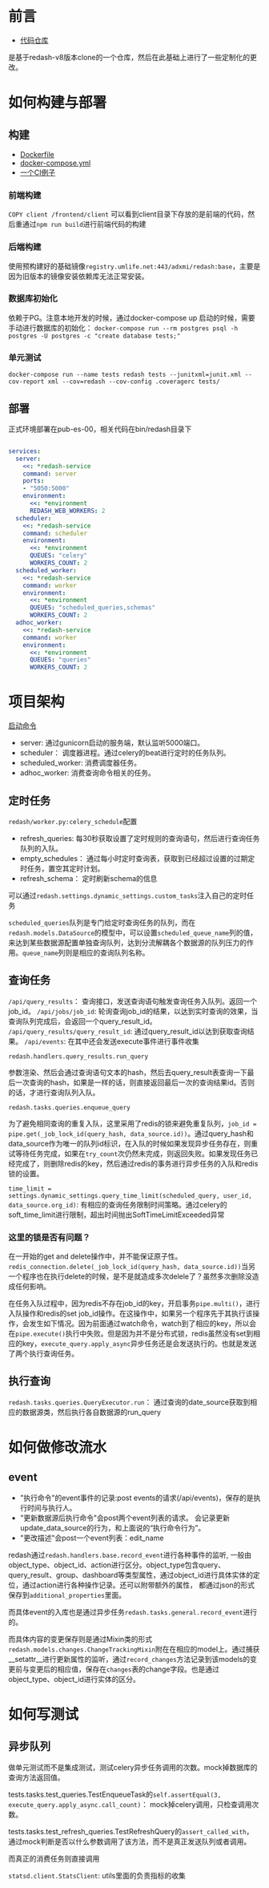# 前言
- [代码仓库](https://git.umlife.net/adxmi/redash)

是基于redash-v8版本clone的一个仓库，然后在此基础上进行了一些定制化的更改。

# 如何构建与部署

## 构建

- [Dockerfile](https://git.umlife.net/adxmi/redash/-/blob/latest/Dockerfile)
- [docker-compose.yml](https://git.umlife.net/adxmi/redash/-/blob/latest/docker-compose.yml)
- [一个CI例子](https://git.umlife.net/adxmi/redash/-/jobs/954889)

### 前端构建

`COPY client /frontend/client` 可以看到client目录下存放的是前端的代码，然后重通过`npm run build`进行前端代码的构建

### 后端构建

使用预构建好的基础镜像`registry.umlife.net:443/adxmi/redash:base`，主要是因为旧版本的镜像安装依赖库无法正常安装。

### 数据库初始化

依赖于PG。注意本地开发的时候，通过docker-compose up 启动的时候，需要手动进行数据库的初始化： `docker-compose run --rm postgres psql -h postgres -U postgres -c "create database tests;"`

### 单元测试

`docker-compose run --name tests redash tests --junitxml=junit.xml --cov-report xml --cov=redash --cov-config .coveragerc tests/`

## 部署

正式环境部署在pub-es-00，相关代码在bin/redash目录下

```yaml

services:
  server:
    <<: *redash-service
    command: server
    ports:
    - "5050:5000"
    environment:
      <<: *environment
      REDASH_WEB_WORKERS: 2
  scheduler:
    <<: *redash-service
    command: scheduler
    environment:
      <<: *environment
      QUEUES: "celery"
      WORKERS_COUNT: 2
  scheduled_worker:
    <<: *redash-service
    command: worker
    environment:
      <<: *environment
      QUEUES: "scheduled_queries,schemas"
      WORKERS_COUNT: 2
  adhoc_worker:
    <<: *redash-service
    command: worker
    environment:
      <<: *environment
      QUEUES: "queries"
      WORKERS_COUNT: 2
```

# 项目架构

[启动命令](https://git.umlife.net/adxmi/redash/-/blob/latest/bin/docker-entrypoint)

- server: 通过gunicorn启动的服务端，默认监听5000端口。
- scheduler： 调度器进程。通过celery的beat进行定时的任务队列。
- scheduled_worker: 消费调度器任务。
- adhoc_worker: 消费查询命令相关的任务。

## 定时任务

`redash/worker.py:celery_schedule`配置

- refresh_queries: 每30秒获取设置了定时规则的查询语句，然后进行查询任务队列的入队。
- empty_schedules： 通过每小时定时查询表，获取到已经超过设置的过期定时任务，置空其定时计划。
- refresh_schema： 定时刷新schema的信息

可以通过`redash.settings.dynamic_settings.custom_tasks`注入自己的定时任务

`scheduled_queries`队列是专门给定时查询任务的队列，而在`redash.models.DataSource`的模型中，可以设置`scheduled_queue_name`列的值，来达到某些数据源配置单独查询队列，达到分流解耦各个数据源的队列压力的作用。`queue_name`列则是相应的查询队列名称。


## 查询任务

`/api/query_results`： 查询接口，发送查询语句触发查询任务入队列。返回一个job_id。
`/api/jobs/job_id`: 轮询查询job_id的结果，以达到实时查询的效果，当查询队列完成后，会返回一个query_result_id。
`/api/query_results/query_result_id`: 通过query_result_id以达到获取查询结果。
`/api/events`: 在其中还会发送execute事件进行事件收集

`redash.handlers.query_results.run_query`

参数渲染、然后会通过查询语句文本的hash，然后去query_result表查询一下最后一次查询的hash，如果是一样的话，则直接返回最后一次的查询结果id。否则的话，才进行查询队列入队。

`redash.tasks.queries.enqueue_query`

为了避免相同查询的重复入队，这里采用了redis的锁来避免重复队列，`job_id = pipe.get(_job_lock_id(query_hash, data_source.id))`。通过query_hash和data_source作为唯一的队列id标识，在入队的时候如果发现异步任务存在，则重试等待任务完成，如果在`try_count`次仍然未完成，则返回失败。如果发现任务已经完成了，则删除redis的key，然后通过redis的事务进行异步任务的入队和redis锁的设置。

`time_limit = settings.dynamic_settings.query_time_limit(scheduled_query, user_id, data_source.org_id)`: 有相应的查询任务限制时间策略。通过celery的soft_time_limit进行限制，超出时间抛出SoftTimeLimitExceeded异常


### 这里的锁是否有问题？

在一开始的get and delete操作中，并不能保证原子性。`redis_connection.delete(_job_lock_id(query_hash, data_source.id))`当另一个程序也在执行delete的时候，是不是就造成多次delele了？虽然多次删除没造成任何影响。

在任务入队过程中，因为redis不存在job_id的key，开启事务`pipe.multi()`，进行入队操作和redis的set job_id操作。在这操作中，如果另一个程序先于其执行该操作，会发生如下情况。因为前面通过watch命令，watch到了相应的key，所以会在`pipe.execute()`执行中失败。但是因为并不是分布式锁，redis虽然没有set到相应的key，`execute_query.apply_async`异步任务还是会发送执行的。也就是发送了两个执行查询任务。

## 执行查询

`redash.tasks.queries.QueryExecutor.run`： 通过查询的date_source获取到相应的数据源类，然后执行各自数据源的run_query



# 如何做修改流水


## event

- "执行命令"的event事件的记录:post events的请求(/api/events)，保存的是执行时间与执行人。
- "更新数据源后执行命令"会post两个event列表的请求。 会记录更新update_data_source的行为，和上面说的“执行命令行为”。
- "更改描述"会post一个event列表：edit_name

redash通过`redash.handlers.base.record_event`进行各种事件的监听, 一般由object_type、object_id、action进行区分。object_type包含query、query_result、group、dashboard等类型属性，通过object_id进行具体实体的定位，通过action进行各种操作记录。还可以附带额外的属性， 都通过json的形式保存到`additional_properties`里面。

而具体event的入库也是通过异步任务`redash.tasks.general.record_event`进行的。


而具体内容的变更保存则是通过Mixin类的形式`redash.models.changes.ChangeTrackingMixin`附在在相应的model上。通过捕获__setattr__进行更新属性的监听，通过`record_changes`方法记录到该models的变更前与变更后的相应值，保存在`changes`表的change字段。也是通过object_type、object_id进行实体的区分。


# 如何写测试

## 异步队列

做单元测试而不是集成测试，测试celery异步任务调用的次数。mock掉数据库的查询方法返回值。

tests.tasks.test_queries.TestEnqueueTask的`self.assertEqual(3, execute_query.apply_async.call_count)`： mock掉celery调用，只检查调用次数。

tests.tasks.test_refresh_queries.TestRefreshQuery的`assert_called_with`， 通过mock判断是否以什么参数调用了该方法，而不是真正发送队列或者调用。

而真正的消费任务则直接调用

`statsd.client.StatsClient`: utils里面的负责指标的收集
